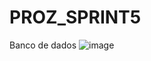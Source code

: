 # PROZ_SPRINT5
Banco de dados
![image](https://github.com/user-attachments/assets/f41eaef6-1d11-488d-9a7f-1d1e58006b00)
